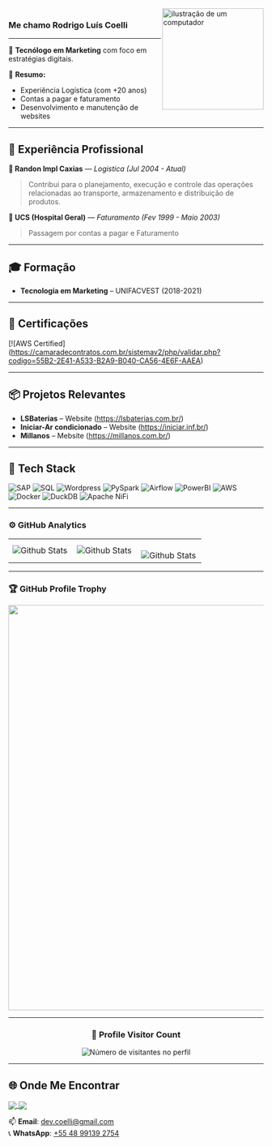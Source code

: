 <img src="https://github.com/devcoelli/imagens/blob/main/computer-illustration.png" alt="ilustração de um computador" min-width="400px" max-width="200px" width="200px" align="right">

### Me chamo Rodrigo Luís Coelli

---

🎯 **Tecnólogo em Marketing** com foco em estratégias digitais.

🧠 **Resumo:**
- Experiência Logística (com +20 anos)
- Contas a pagar e faturamento
- Desenvolvimento e manutenção de websites

---

## 🧪 Experiência Profissional

**🔸 Randon Impl Caxias** — *Logistica (Jul 2004 - Atual)*  
> Contribui para o planejamento, execução e controle das operações relacionadas ao transporte, armazenamento e distribuição de produtos. 

**🔹 UCS (Hospital Geral)** — *Faturamento (Fev 1999 - Maio 2003)*  
> Passagem por contas a pagar e Faturamento

---

## 🎓 Formação

- **Tecnologia em Marketing** – UNIFACVEST (2018-2021)  


---

## 🧾 Certificações

[![AWS Certified] (https://camaradecontratos.com.br/sistemav2/php/validar.php?codigo=55B2-2E41-A533-B2A9-B040-CA56-4E6F-AAEA)

---

## 📦 Projetos Relevantes

- **LSBaterias** – Website (https://lsbaterias.com.br/)
- **Iniciar-Ar condicionado** – Website (https://iniciar.inf.br/)
- **Millanos** – Mebsite (https://millanos.com.br/)
---

## 🚀 Tech Stack

![SAP](https://img.shields.io/badge/SAP-3776AB?style=for-the-badge&logo=SAP&logoColor=white)
![SQL](https://img.shields.io/badge/SQL-336791?style=for-the-badge&logo=postgresql&logoColor=white)
![Wordpress](https://img.shields.io/badge/Wordpress-47A248?style=for-the-badge&logo=Wordpress&logoColor=white)
![PySpark](https://img.shields.io/badge/PySpark-FF9900?style=for-the-badge&logo=apache-spark&logoColor=white)
![Airflow](https://img.shields.io/badge/Apache%20Airflow-017CEE?style=for-the-badge&logo=apache-airflow&logoColor=white)
![PowerBI](https://img.shields.io/badge/PowerBI-F2C811?style=for-the-badge&logo=power-bi&logoColor=black)
![AWS](https://img.shields.io/badge/AWS-232F3E?style=for-the-badge&logo=amazon-aws&logoColor=white)
![Docker](https://img.shields.io/badge/Docker-2496ED?style=for-the-badge&logo=docker&logoColor=white)
![DuckDB](https://img.shields.io/badge/DuckDB-FFA500?style=for-the-badge)
![Apache NiFi](https://img.shields.io/badge/Apache%20NiFi-0096D6?style=for-the-badge&logo=apache&logoColor=white)

---

### ⚙️ GitHub Analytics

<table>
  <tr>
    <td>
      <img
        align="left"
        src="https://github-readme-stats.vercel.app/api?username=devcoelli&theme=dark&hide_border=false&include_all_commits=true"
        alt="Github Stats"
      />
    </td>
    <td>
      <img
        align="left"
        src="https://github-readme-stats.vercel.app/api/top-langs/?username=devcoelli&theme=dark&hide_border=false&include_all_commits=true&count_private=true&layout=compact"
        alt="Github Stats"
      />
    </td>
    <td>
      <br />
      <img
        align="left"
        src="https://github-readme-streak-stats.herokuapp.com/?user=devcoelli&theme=dark&hide_border=false"
        alt="Github Stats"
      />
    </td>
  </tr>
</table>

--- 

### 🏆 GitHub Profile Trophy

<p align="center">
  <a
    href="https://github.com/ryo-ma/github-profile-trophy"
    title="repositório de troféus"
  >
    <img
      width="800"
      src="https://github-profile-trophy.vercel.app/?username=devcoelli&column=8&theme=darkhub&no-frame=true&no-bg=true"
    />
  </a>
</p>

---

<div align="center">
  <h3><b>📍 Profile Visitor Count</b></h3>
</div>

<p align="center">
  <img
    src="https://profile-counter.glitch.me/devcoelli/count.svg"
    alt="Número de visitantes no perfil"
  />
</p>

---

## 🌐 Onde Me Encontrar

<a href="http://bio.link/coelli" target="_blank">
  <img align="center" src="https://img.shields.io/badge/DIO-0077B5?style=for-the-badge&logo=dio&logoColor=white"/>
</a>
<a href="https://www.linkedin.com/in/rodrigocoelli/" target="_blank">
  <img align="center" src="https://img.shields.io/badge/LinkedIn-0077B5?style=for-the-badge&logo=linkedin&logoColor=white" />
</a>

📫 **Email**: [dev.coelli@gmail.com](mailto:dev.coelli@gmail.com)  
📞 **WhatsApp**: [+55 48 99139 2754](https://wa.me/5548991392754)
